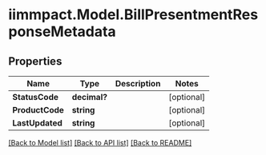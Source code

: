 # iimmpact.Model.BillPresentmentResponseMetadata
## Properties

Name | Type | Description | Notes
------------ | ------------- | ------------- | -------------
**StatusCode** | **decimal?** |  | [optional] 
**ProductCode** | **string** |  | [optional] 
**LastUpdated** | **string** |  | [optional] 

[[Back to Model list]](../README.md#documentation-for-models) [[Back to API list]](../README.md#documentation-for-api-endpoints) [[Back to README]](../README.md)

